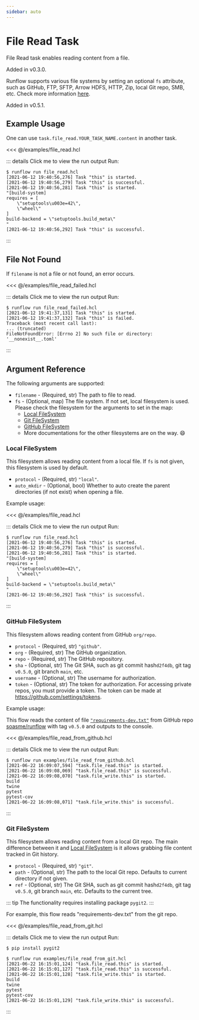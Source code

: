 ```yaml
---
sidebar: auto
---
```


# File Read Task

File Read task enables reading content from a file.

Added in v0.3.0.

Runflow supports various file systems by setting an optional `fs` attribute,
such as GitHub, FTP, SFTP, Arrow HDFS, HTTP, Zip, local Git repo, SMB, etc.
Check more information [here](https://filesystem-spec.readthedocs.io/en/latest/api.html#built-in-implementations).

Added in v0.5.1.

## Example Usage

One can use `task.file_read.YOUR_TASK_NAME.content` in another task.

<<< @/examples/file_read.hcl

::: details Click me to view the run output
Run:
```
$ runflow run file_read.hcl
[2021-06-12 19:40:56,276] Task "this" is started.
[2021-06-12 19:40:56,279] Task "this" is successful.
[2021-06-12 19:40:56,281] Task "this" is started.
"[build-system]
requires = [
    \"setuptools\u003e=42\",
    \"wheel\"
]
build-backend = \"setuptools.build_meta\"
"
[2021-06-12 19:40:56,292] Task "this" is successful.
```
:::

## File Not Found

If `filename` is not a file or not found, an error occurs.

<<< @/examples/file_read_failed.hcl

::: details Click me to view the run output
Run:
```
$ runflow run file_read_failed.hcl
[2021-06-12 19:41:37,131] Task "this" is started.
[2021-06-12 19:41:37,132] Task "this" is failed.
Traceback (most recent call last):
... (truncated)
FileNotFoundError: [Errno 2] No such file or directory: '__nonexist__.toml'
```
:::


## Argument Reference

The following arguments are supported:

* `filename` - (Required, str) The path to file to read.
* `fs` - (Optional, map) The file system. If not set, local filesystem is used. Please check the filesystem for the arguments to set in the map:
  * [Local FileSystem](#local-filesystem)
  * [Git FileSystem](#git-filesystem)
  * [GitHub FileSystem](#github-filesystem)
  * More documentations for the other filesystems are on the way. :smile:

### Local FileSystem

This filesystem allows reading content from a local file.
If `fs` is not given, this filesystem is used by default.

* `protocol` - (Required, str) `"local"`.
* `auto_mkdir` - (Optional, bool) Whether to auto create the parent directories (if not exist) when opening a file.

Example usage:

<<< @/examples/file_read.hcl

::: details Click me to view the run output
Run:
```
$ runflow run file_read.hcl
[2021-06-12 19:40:56,276] Task "this" is started.
[2021-06-12 19:40:56,279] Task "this" is successful.
[2021-06-12 19:40:56,281] Task "this" is started.
"[build-system]
requires = [
    \"setuptools\u003e=42\",
    \"wheel\"
]
build-backend = \"setuptools.build_meta\"
"
[2021-06-12 19:40:56,292] Task "this" is successful.
```
:::

### GitHub FileSystem

This filesystem allows reading content from GitHub `org/repo`.

* `protocol` - (Required, str) `"github"`.
* `org` - (Required, str) The GitHub organization.
* `repo` - (Required, str) The GitHub repository.
* `sha` - (Optional, str) The Git SHA, such as git commit hash`d2f4db`, git tag `v0.5.0`, git branch `main`, etc.
* `username` - (Optional, str) The username for authorization.
* `token` - (Optional, str) The token for authorization. For accessing private repos, you must provide a token. The token can be made at <https://github.com/settings/tokens>.

Example usage:

This flow reads the content of file
[`"requirements-dev.txt"`](https://github.com/soasme/runflow/blob/v0.5.0/requirements-dev.txt)
from GitHub repo [soasme/runflow](https://github.com/soasme/runflow) with tag `v0.5.0`
and outputs to the console.

<<< @/examples/file_read_from_github.hcl

::: details Click me to view the run output
Run:
```
$ runflow run examples/file_read_from_github.hcl
[2021-06-22 16:09:07,594] "task.file_read.this" is started.
[2021-06-22 16:09:08,069] "task.file_read.this" is successful.
[2021-06-22 16:09:08,070] "task.file_write.this" is started.
build
twine
pytest
pytest-cov
[2021-06-22 16:09:08,071] "task.file_write.this" is successful.
```
:::

### Git FileSystem

This filesystem allows reading content from a local Git repo.
The main difference between it and [Local FileSystem](#local-filesystem) is it
allows grabbing file content tracked in Git history.

* `protocol` - (Required, str) `"git"`.
* `path` - (Optional, str) The path to the local Git repo. Defaults to current directory if not given.
* `ref` - (Optional, str) The Git SHA, such as git commit hash`d2f4db`, git tag `v0.5.0`, git branch `main`, etc. Defaults to the current tree.

::: tip
The functionality requires installing package `pygit2`.
:::

For example, this flow reads "requirements-dev.txt" from the git repo.

<<< @/examples/file_read_from_git.hcl

::: details Click me to view the run output
Run:
```
$ pip install pygit2

$ runflow run examples/file_read_from_git.hcl
[2021-06-22 16:15:01,124] "task.file_read.this" is started.
[2021-06-22 16:15:01,127] "task.file_read.this" is successful.
[2021-06-22 16:15:01,128] "task.file_write.this" is started.
build
twine
pytest
pytest-cov
[2021-06-22 16:15:01,129] "task.file_write.this" is successful.
```
:::
